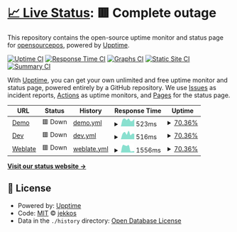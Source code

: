 # [📈 Live Status](https://status.opensourcepos.org): <!--live status--> **🟥 Complete outage**

This repository contains the open-source uptime monitor and status page for [opensourcepos](https://status.opensourcepos.org), powered by [Upptime](https://github.com/upptime/upptime).

[![Uptime CI](https://github.com/koj-co/upptime/workflows/Uptime%20CI/badge.svg)](https://github.com/koj-co/upptime/actions?query=workflow%3A%22Uptime+CI%22)
[![Response Time CI](https://github.com/koj-co/upptime/workflows/Response%20Time%20CI/badge.svg)](https://github.com/koj-co/upptime/actions?query=workflow%3A%22Response+Time+CI%22)
[![Graphs CI](https://github.com/koj-co/upptime/workflows/Graphs%20CI/badge.svg)](https://github.com/koj-co/upptime/actions?query=workflow%3A%22Graphs+CI%22)
[![Static Site CI](https://github.com/koj-co/upptime/workflows/Static%20Site%20CI/badge.svg)](https://github.com/koj-co/upptime/actions?query=workflow%3A%22Static+Site+CI%22)
[![Summary CI](https://github.com/koj-co/upptime/workflows/Summary%20CI/badge.svg)](https://github.com/koj-co/upptime/actions?query=workflow%3A%22Summary+CI%22)

With [Upptime](https://upptime.js.org), you can get your own unlimited and free uptime monitor and status page, powered entirely by a GitHub repository. We use [Issues](https://github.com/opensourcepos/opensourcepos/issues) as incident reports, [Actions](https://github.com/opensourcepos/opensourcepos/actions) as uptime monitors, and [Pages](https://status.opensourcepos.org) for the status page.

<!--start: status pages-->
<!-- This summary is generated by Upptime (https://github.com/upptime/upptime) -->
<!-- Do not edit this manually, your changes will be overwritten -->
<!-- prettier-ignore -->
| URL | Status | History | Response Time | Uptime |
| --- | ------ | ------- | ------------- | ------ |
| <img alt="" src="https://favicons.githubusercontent.com/demo.opensourcepos.org" height="13"> [Demo](https://demo.opensourcepos.org) | 🟥 Down | [demo.yml](https://github.com/opensourcepos/upptime/commits/master/history/demo.yml) | <details><summary><img alt="Response time graph" src="./graphs/demo/response-time-week.png" height="20"> 523ms</summary><br><a href="https://status.opensourcepos.org/history/demo"><img alt="Response time 1009" src="https://img.shields.io/endpoint?url=https%3A%2F%2Fraw.githubusercontent.com%2Fopensourcepos%2Fupptime%2Fmaster%2Fapi%2Fdemo%2Fresponse-time.json"></a><br><a href="https://status.opensourcepos.org/history/demo"><img alt="24-hour response time 581" src="https://img.shields.io/endpoint?url=https%3A%2F%2Fraw.githubusercontent.com%2Fopensourcepos%2Fupptime%2Fmaster%2Fapi%2Fdemo%2Fresponse-time-day.json"></a><br><a href="https://status.opensourcepos.org/history/demo"><img alt="7-day response time 523" src="https://img.shields.io/endpoint?url=https%3A%2F%2Fraw.githubusercontent.com%2Fopensourcepos%2Fupptime%2Fmaster%2Fapi%2Fdemo%2Fresponse-time-week.json"></a><br><a href="https://status.opensourcepos.org/history/demo"><img alt="30-day response time 513" src="https://img.shields.io/endpoint?url=https%3A%2F%2Fraw.githubusercontent.com%2Fopensourcepos%2Fupptime%2Fmaster%2Fapi%2Fdemo%2Fresponse-time-month.json"></a><br><a href="https://status.opensourcepos.org/history/demo"><img alt="1-year response time 1009" src="https://img.shields.io/endpoint?url=https%3A%2F%2Fraw.githubusercontent.com%2Fopensourcepos%2Fupptime%2Fmaster%2Fapi%2Fdemo%2Fresponse-time-year.json"></a></details> | <details><summary><a href="https://status.opensourcepos.org/history/demo">70.36%</a></summary><a href="https://status.opensourcepos.org/history/demo"><img alt="All-time uptime 88.77%" src="https://img.shields.io/endpoint?url=https%3A%2F%2Fraw.githubusercontent.com%2Fopensourcepos%2Fupptime%2Fmaster%2Fapi%2Fdemo%2Fuptime.json"></a><br><a href="https://status.opensourcepos.org/history/demo"><img alt="24-hour uptime 0.00%" src="https://img.shields.io/endpoint?url=https%3A%2F%2Fraw.githubusercontent.com%2Fopensourcepos%2Fupptime%2Fmaster%2Fapi%2Fdemo%2Fuptime-day.json"></a><br><a href="https://status.opensourcepos.org/history/demo"><img alt="7-day uptime 70.36%" src="https://img.shields.io/endpoint?url=https%3A%2F%2Fraw.githubusercontent.com%2Fopensourcepos%2Fupptime%2Fmaster%2Fapi%2Fdemo%2Fuptime-week.json"></a><br><a href="https://status.opensourcepos.org/history/demo"><img alt="30-day uptime 92.01%" src="https://img.shields.io/endpoint?url=https%3A%2F%2Fraw.githubusercontent.com%2Fopensourcepos%2Fupptime%2Fmaster%2Fapi%2Fdemo%2Fuptime-month.json"></a><br><a href="https://status.opensourcepos.org/history/demo"><img alt="1-year uptime 88.77%" src="https://img.shields.io/endpoint?url=https%3A%2F%2Fraw.githubusercontent.com%2Fopensourcepos%2Fupptime%2Fmaster%2Fapi%2Fdemo%2Fuptime-year.json"></a></details>
| <img alt="" src="https://favicons.githubusercontent.com/dev.opensourcepos.org" height="13"> [Dev](https://dev.opensourcepos.org) | 🟥 Down | [dev.yml](https://github.com/opensourcepos/upptime/commits/master/history/dev.yml) | <details><summary><img alt="Response time graph" src="./graphs/dev/response-time-week.png" height="20"> 516ms</summary><br><a href="https://status.opensourcepos.org/history/dev"><img alt="Response time 853" src="https://img.shields.io/endpoint?url=https%3A%2F%2Fraw.githubusercontent.com%2Fopensourcepos%2Fupptime%2Fmaster%2Fapi%2Fdev%2Fresponse-time.json"></a><br><a href="https://status.opensourcepos.org/history/dev"><img alt="24-hour response time 474" src="https://img.shields.io/endpoint?url=https%3A%2F%2Fraw.githubusercontent.com%2Fopensourcepos%2Fupptime%2Fmaster%2Fapi%2Fdev%2Fresponse-time-day.json"></a><br><a href="https://status.opensourcepos.org/history/dev"><img alt="7-day response time 516" src="https://img.shields.io/endpoint?url=https%3A%2F%2Fraw.githubusercontent.com%2Fopensourcepos%2Fupptime%2Fmaster%2Fapi%2Fdev%2Fresponse-time-week.json"></a><br><a href="https://status.opensourcepos.org/history/dev"><img alt="30-day response time 530" src="https://img.shields.io/endpoint?url=https%3A%2F%2Fraw.githubusercontent.com%2Fopensourcepos%2Fupptime%2Fmaster%2Fapi%2Fdev%2Fresponse-time-month.json"></a><br><a href="https://status.opensourcepos.org/history/dev"><img alt="1-year response time 853" src="https://img.shields.io/endpoint?url=https%3A%2F%2Fraw.githubusercontent.com%2Fopensourcepos%2Fupptime%2Fmaster%2Fapi%2Fdev%2Fresponse-time-year.json"></a></details> | <details><summary><a href="https://status.opensourcepos.org/history/dev">70.36%</a></summary><a href="https://status.opensourcepos.org/history/dev"><img alt="All-time uptime 88.77%" src="https://img.shields.io/endpoint?url=https%3A%2F%2Fraw.githubusercontent.com%2Fopensourcepos%2Fupptime%2Fmaster%2Fapi%2Fdev%2Fuptime.json"></a><br><a href="https://status.opensourcepos.org/history/dev"><img alt="24-hour uptime 0.00%" src="https://img.shields.io/endpoint?url=https%3A%2F%2Fraw.githubusercontent.com%2Fopensourcepos%2Fupptime%2Fmaster%2Fapi%2Fdev%2Fuptime-day.json"></a><br><a href="https://status.opensourcepos.org/history/dev"><img alt="7-day uptime 70.36%" src="https://img.shields.io/endpoint?url=https%3A%2F%2Fraw.githubusercontent.com%2Fopensourcepos%2Fupptime%2Fmaster%2Fapi%2Fdev%2Fuptime-week.json"></a><br><a href="https://status.opensourcepos.org/history/dev"><img alt="30-day uptime 92.01%" src="https://img.shields.io/endpoint?url=https%3A%2F%2Fraw.githubusercontent.com%2Fopensourcepos%2Fupptime%2Fmaster%2Fapi%2Fdev%2Fuptime-month.json"></a><br><a href="https://status.opensourcepos.org/history/dev"><img alt="1-year uptime 88.77%" src="https://img.shields.io/endpoint?url=https%3A%2F%2Fraw.githubusercontent.com%2Fopensourcepos%2Fupptime%2Fmaster%2Fapi%2Fdev%2Fuptime-year.json"></a></details>
| <img alt="" src="https://favicons.githubusercontent.com/translate.opensourcepos.org" height="13"> [Weblate](https://translate.opensourcepos.org) | 🟥 Down | [weblate.yml](https://github.com/opensourcepos/upptime/commits/master/history/weblate.yml) | <details><summary><img alt="Response time graph" src="./graphs/weblate/response-time-week.png" height="20"> 1556ms</summary><br><a href="https://status.opensourcepos.org/history/weblate"><img alt="Response time 2261" src="https://img.shields.io/endpoint?url=https%3A%2F%2Fraw.githubusercontent.com%2Fopensourcepos%2Fupptime%2Fmaster%2Fapi%2Fweblate%2Fresponse-time.json"></a><br><a href="https://status.opensourcepos.org/history/weblate"><img alt="24-hour response time 473" src="https://img.shields.io/endpoint?url=https%3A%2F%2Fraw.githubusercontent.com%2Fopensourcepos%2Fupptime%2Fmaster%2Fapi%2Fweblate%2Fresponse-time-day.json"></a><br><a href="https://status.opensourcepos.org/history/weblate"><img alt="7-day response time 1556" src="https://img.shields.io/endpoint?url=https%3A%2F%2Fraw.githubusercontent.com%2Fopensourcepos%2Fupptime%2Fmaster%2Fapi%2Fweblate%2Fresponse-time-week.json"></a><br><a href="https://status.opensourcepos.org/history/weblate"><img alt="30-day response time 2145" src="https://img.shields.io/endpoint?url=https%3A%2F%2Fraw.githubusercontent.com%2Fopensourcepos%2Fupptime%2Fmaster%2Fapi%2Fweblate%2Fresponse-time-month.json"></a><br><a href="https://status.opensourcepos.org/history/weblate"><img alt="1-year response time 2261" src="https://img.shields.io/endpoint?url=https%3A%2F%2Fraw.githubusercontent.com%2Fopensourcepos%2Fupptime%2Fmaster%2Fapi%2Fweblate%2Fresponse-time-year.json"></a></details> | <details><summary><a href="https://status.opensourcepos.org/history/weblate">70.36%</a></summary><a href="https://status.opensourcepos.org/history/weblate"><img alt="All-time uptime 89.96%" src="https://img.shields.io/endpoint?url=https%3A%2F%2Fraw.githubusercontent.com%2Fopensourcepos%2Fupptime%2Fmaster%2Fapi%2Fweblate%2Fuptime.json"></a><br><a href="https://status.opensourcepos.org/history/weblate"><img alt="24-hour uptime 0.00%" src="https://img.shields.io/endpoint?url=https%3A%2F%2Fraw.githubusercontent.com%2Fopensourcepos%2Fupptime%2Fmaster%2Fapi%2Fweblate%2Fuptime-day.json"></a><br><a href="https://status.opensourcepos.org/history/weblate"><img alt="7-day uptime 70.36%" src="https://img.shields.io/endpoint?url=https%3A%2F%2Fraw.githubusercontent.com%2Fopensourcepos%2Fupptime%2Fmaster%2Fapi%2Fweblate%2Fuptime-week.json"></a><br><a href="https://status.opensourcepos.org/history/weblate"><img alt="30-day uptime 88.93%" src="https://img.shields.io/endpoint?url=https%3A%2F%2Fraw.githubusercontent.com%2Fopensourcepos%2Fupptime%2Fmaster%2Fapi%2Fweblate%2Fuptime-month.json"></a><br><a href="https://status.opensourcepos.org/history/weblate"><img alt="1-year uptime 89.96%" src="https://img.shields.io/endpoint?url=https%3A%2F%2Fraw.githubusercontent.com%2Fopensourcepos%2Fupptime%2Fmaster%2Fapi%2Fweblate%2Fuptime-year.json"></a></details>

<!--end: status pages-->

[**Visit our status website →**](https://status.opensourcepos.org)

## 📄 License

- Powered by: [Upptime](https://github.com/upptime/upptime)
- Code: [MIT](./LICENSE) © [jekkos](https://github.com/jekkos)
- Data in the `./history` directory: [Open Database License](https://opendatacommons.org/licenses/odbl/1-0/)
